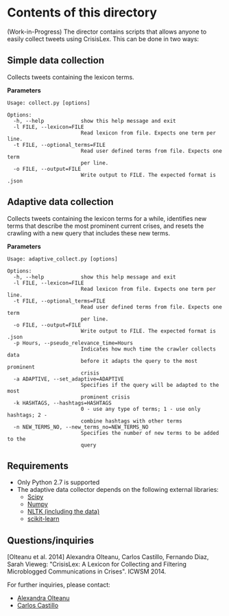 Contents of this directory
==========================
(Work-in-Progress) The director contains scripts that allows anyone to easily collect tweets using CrisisLex. This can be done in two ways:

Simple data collection
----------------------
Collects tweets containing the lexicon terms.

**Parameters**

```
Usage: collect.py [options]

Options:
  -h, --help            show this help message and exit
  -l FILE, --lexicon=FILE
                        Read lexicon from file. Expects one term per line.
  -t FILE, --optional_terms=FILE
                        Read user defined terms from file. Expects one term
                        per line.
  -o FILE, --output=FILE
                        Write output to FILE. The expected format is .json
```

Adaptive data collection
------------------------
Collects tweets containing the lexicon terms for a while, identifies new terms that describe the most prominent current crises, and resets the crawling with a new query that includes these new terms. 

**Parameters**

```
Usage: adaptive_collect.py [options]

Options:
  -h, --help            show this help message and exit
  -l FILE, --lexicon=FILE
                        Read lexicon from file. Expects one term per line.
  -t FILE, --optional_terms=FILE
                        Read user defined terms from file. Expects one term
                        per line.
  -o FILE, --output=FILE
                        Write output to FILE. The expected format is .json
  -p Hours, --pseudo_relevance_time=Hours
                        Indicates how much time the crawler collects data
                        before it adapts the query to the most prominent
                        crisis
  -a ADAPTIVE, --set_adaptive=ADAPTIVE
                        Specifies if the query will be adapted to the most
                        prominent crisis
  -k HASHTAGS, --hashtags=HASHTAGS
                        0 - use any type of terms; 1 - use only hashtags; 2 -
                        combine hashtags with other terms
  -n NEW_TERMS_NO, --new_terms_no=NEW_TERMS_NO
                        Specifies the number of new terms to be added to the
                        query
```

Requirements
------------
 * Only Python 2.7 is supported
 * The adaptive data collector depends on the following external libraries:
    * [Scipy](http://www.scipy.org)
    * [Numpy](http://www.numpy.org)
    * [NLTK (including the data)](http://www.nltk.org)
    * [scikit-learn](http://scikit-learn.org)

Questions/inquiries
-------------------

[Olteanu et al. 2014]
Alexandra Olteanu, Carlos Castillo, Fernando Diaz, Sarah Vieweg:
"CrisisLex: A Lexicon for Collecting and Filtering Microblogged
Communications in Crises". ICWSM 2014.

For further inquiries, please contact:
 * [Alexandra Olteanu](mailto:alexandra.olteanu@epfl.ch)
 * [Carlos Castillo](mailto:chato@acm.org)